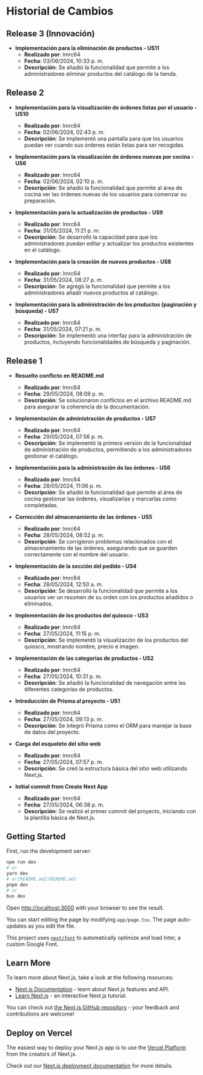 # Historial de Cambios

## Release 3 (Innovación)

- **Implementación para la eliminación de productos - US11**
  - **Realizado por**: lmrc64
  - **Fecha**: 03/06/2024, 10:33 p. m.
  - **Descripción**: Se añadió la funcionalidad que permite a los administradores eliminar productos del catálogo de la tienda.

## Release 2

- **Implementación para la visualización de órdenes listas por el usuario - US10**
  - **Realizado por**: lmrc64
  - **Fecha**: 02/06/2024, 02:43 p. m.
  - **Descripción**: Se implementó una pantalla para que los usuarios puedan ver cuando sus órdenes están listas para ser recogidas.

- **Implementación para la visualización de órdenes nuevas por cocina - US6**
  - **Realizado por**: lmrc64
  - **Fecha**: 02/06/2024, 02:10 p. m.
  - **Descripción**: Se añadió la funcionalidad que permite al área de cocina ver las órdenes nuevas de los usuarios para comenzar su preparación.

- **Implementación para la actualización de productos - US9**
  - **Realizado por**: lmrc64
  - **Fecha**: 31/05/2024, 11:21 p. m.
  - **Descripción**: Se desarrolló la capacidad para que los administradores puedan editar y actualizar los productos existentes en el catálogo.

- **Implementación para la creación de nuevos productos - US8**
  - **Realizado por**: lmrc64
  - **Fecha**: 31/05/2024, 08:27 p. m.
  - **Descripción**: Se agregó la funcionalidad que permite a los administradores añadir nuevos productos al catálogo.

- **Implementación para la administración de los productos (paginación y búsqueda) - US7**
  - **Realizado por**: lmrc64
  - **Fecha**: 31/05/2024, 07:21 p. m.
  - **Descripción**: Se implementó una interfaz para la administración de productos, incluyendo funcionalidades de búsqueda y paginación.

## Release 1

- **Resuelto conflicto en README.md**
  - **Realizado por**: lmrc64
  - **Fecha**: 29/05/2024, 08:09 p. m.
  - **Descripción**: Se solucionaron conflictos en el archivo README.md para asegurar la coherencia de la documentación.

- **Implementación de administración de productos - US7**
  - **Realizado por**: lmrc64
  - **Fecha**: 29/05/2024, 07:56 p. m.
  - **Descripción**: Se implementó la primera versión de la funcionalidad de administración de productos, permitiendo a los administradores gestionar el catálogo.

- **Implementación para la administración de las órdenes - US6**
  - **Realizado por**: lmrc64
  - **Fecha**: 28/05/2024, 11:06 p. m.
  - **Descripción**: Se añadió la funcionalidad que permite al área de cocina gestionar las órdenes, visualizarlas y marcarlas como completadas.

- **Corrección del almacenamiento de las órdenes - US5**
  - **Realizado por**: lmrc64
  - **Fecha**: 28/05/2024, 08:52 p. m.
  - **Descripción**: Se corrigieron problemas relacionados con el almacenamiento de las órdenes, asegurando que se guarden correctamente con el nombre del usuario.

- **Implementación de la sección del pedido - US4**
  - **Realizado por**: lmrc64
  - **Fecha**: 28/05/2024, 12:50 a. m.
  - **Descripción**: Se desarrolló la funcionalidad que permite a los usuarios ver un resumen de su orden con los productos añadidos o eliminados.

- **Implementación de los productos del quiosco - US3**
  - **Realizado por**: lmrc64
  - **Fecha**: 27/05/2024, 11:15 p. m.
  - **Descripción**: Se implementó la visualización de los productos del quiosco, mostrando nombre, precio e imagen.

- **Implementación de las categorías de productos - US2**
  - **Realizado por**: lmrc64
  - **Fecha**: 27/05/2024, 10:31 p. m.
  - **Descripción**: Se añadió la funcionalidad de navegación entre las diferentes categorías de productos.

- **Introducción de Prisma al proyecto - US1**
  - **Realizado por**: lmrc64
  - **Fecha**: 27/05/2024, 09:13 p. m.
  - **Descripción**: Se integró Prisma como el ORM para manejar la base de datos del proyecto.

- **Carga del esqueleto del sitio web**
  - **Realizado por**: lmrc64
  - **Fecha**: 27/05/2024, 07:57 p. m.
  - **Descripción**: Se creó la estructura básica del sitio web utilizando Next.js.

- **Initial commit from Create Next App**
  - **Realizado por**: lmrc64
  - **Fecha**: 27/05/2024, 06:38 p. m.
  - **Descripción**: Se realizó el primer commit del proyecto, iniciando con la plantilla básica de Next.js.











## Getting Started

First, run the development server:

```bash
npm run dev
# or
yarn dev
# or[README.md](README.md)
pnpm dev
# or
bun dev
```

Open [http://localhost:3000](http://localhost:3000) with your browser to see the result.

You can start editing the page by modifying `app/page.tsx`. The page auto-updates as you edit the file.

This project uses [`next/font`](https://nextjs.org/docs/basic-features/font-optimization) to automatically optimize and load Inter, a custom Google Font.

## Learn More

To learn more about Next.js, take a look at the following resources:

- [Next.js Documentation](https://nextjs.org/docs) - learn about Next.js features and API.
- [Learn Next.js](https://nextjs.org/learn) - an interactive Next.js tutorial.

You can check out [the Next.js GitHub repository](https://github.com/vercel/next.js/) - your feedback and contributions are welcome!

## Deploy on Vercel

The easiest way to deploy your Next.js app is to use the [Vercel Platform](https://vercel.com/new?utm_medium=default-template&filter=next.js&utm_source=create-next-app&utm_campaign=create-next-app-readme) from the creators of Next.js.

Check out our [Next.js deployment documentation](https://nextjs.org/docs/deployment) for more details.

